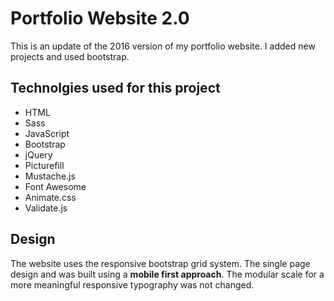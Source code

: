 # Portfolio Website 2.0
This is an update of the 2016 version of my portfolio website. I added new projects and used bootstrap.

## Technolgies used for this project
- HTML
- Sass
- JavaScript
- Bootstrap
- jQuery
- Picturefill
- Mustache.js
- Font Awesome
- Animate.css
- Validate.js

## Design
The website uses the responsive bootstrap grid system. The single page design and was built using a **mobile first approach**. 
The modular scale for a more meaningful responsive typography was not changed.
